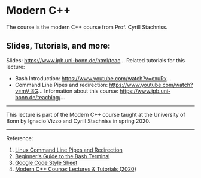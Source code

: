 <!--
 * @Author: Jingsheng Lyu
 * @Date: 2021-01-17 23:46:19
 * @LastEditors: Jingsheng Lyu
 * @LastEditTime: 2021-01-18 00:41:11
 * @FilePath: /ModernCpp/README.md
 * @Github: https://github.com/jingshenglyu
 * @Web: https://jingshenglyu.github.io/
 * @E-Mail: jingshenglyu@gmail.com
-->


# Modern C++
The course is the modern C++ course from Prof. Cyrill Stachniss.

Slides, Tutorials, and more:
---
Slides: https://www.ipb.uni-bonn.de/html/teac...
Related tutorials for this lecture:
 - Bash Introduction: https://www.youtube.com/watch?v=oxuRx...
 - Command Line Pipes and redirection: https://www.youtube.com/watch?v=mV_8G...
Information about this course: https://www.ipb.uni-bonn.de/teaching/...

---

This lecture is part of the Modern C++ course taught at the University of Bonn by Ignacio Vizzo and Cyrill Stachniss in spring 2020.

---
Reference:
1. [Linux Command Line Pipes and Redirection](https://www.youtube.com/watch?v=mV_8GbzwZMM)
2. [Beginner's Guide to the Bash Terminal](https://www.youtube.com/watch?v=oxuRxtrO2Ag)
3. [Google Code Style Sheet](https://google.github.io/styleguide/cppguide.html)
4. [Modern C++ Course: Lectures & Tutorials (2020)](https://www.ipb.uni-bonn.de/cpp-course-2020/)